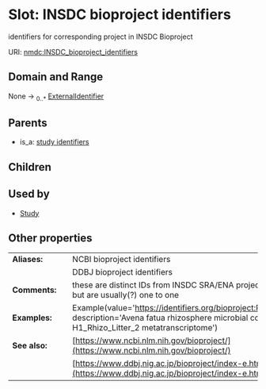 
# Slot: INSDC bioproject identifiers


identifiers for corresponding project in INSDC Bioproject

URI: [nmdc:INSDC_bioproject_identifiers](https://microbiomedata/meta/INSDC_bioproject_identifiers)


## Domain and Range

None &#8594;  <sub>0..\*</sub> [ExternalIdentifier](types/ExternalIdentifier.md)

## Parents

 *  is_a: [study identifiers](study_identifiers.md)

## Children


## Used by

 * [Study](Study.md)

## Other properties

|  |  |  |
| --- | --- | --- |
| **Aliases:** | | NCBI bioproject identifiers |
|  | | DDBJ bioproject identifiers |
| **Comments:** | | these are distinct IDs from INSDC SRA/ENA project identifiers, but are usually(?) one to one |
| **Examples:** | | Example(value='https://identifiers.org/bioproject:PRJNA366857', description='Avena fatua rhizosphere microbial communities - H1_Rhizo_Litter_2 metatranscriptome') |
| **See also:** | | [https://www.ncbi.nlm.nih.gov/bioproject/](https://www.ncbi.nlm.nih.gov/bioproject/) |
|  | | [https://www.ddbj.nig.ac.jp/bioproject/index-e.html](https://www.ddbj.nig.ac.jp/bioproject/index-e.html) |

